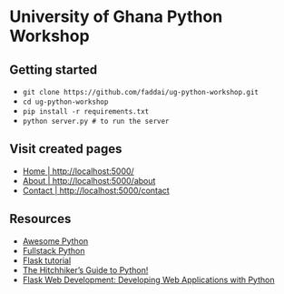 # University of Ghana Python Workshop

## Getting started
* `git clone https://github.com/faddai/ug-python-workshop.git`
* `cd ug-python-workshop`
* `pip install -r requirements.txt`
* `python server.py # to run the server`

## Visit created pages
* [Home | http://localhost:5000/](http://localhost:5000/)
* [About | http://localhost:5000/about](http://localhost:5000/about)
* [Contact | http://localhost:5000/contact](http://localhost:5000/contact)

## Resources

* [Awesome Python](https://github.com/vinta/awesome-python)
* [Fullstack Python](https://www.fullstackpython.com/)
* [Flask tutorial](http://flask.pocoo.org/docs/0.12/tutorial/)
* [The Hitchhiker’s Guide to Python!](http://docs.python-guide.org/en/latest/)
* [Flask Web Development: Developing Web Applications with Python](https://www.amazon.com/Flask-Web-Development-Developing-Applications/dp/1449372627)
